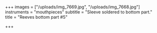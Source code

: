 +++
images = ["/uploads/img_7669.jpg", "/uploads/img_7668.jpg"]
instruments = "mouthpieces"
subtitle = "Sleeve soldered to bottom part."
title = "Reeves bottom part #5"

+++
